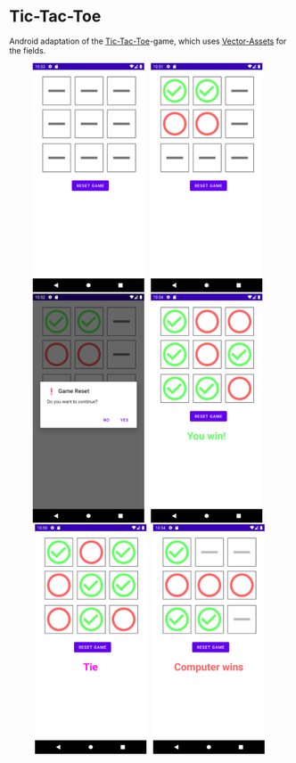 # Tic-Tac-Toe

Android adaptation of the [Tic-Tac-Toe](https://de.wikipedia.org/wiki/Tic-Tac-Toe)-game, which uses [Vector-Assets](https://developer.android.com/studio/write/vector-asset-studio) for the fields.

<div style="text-align: center">
    <img src="./images/start.png" alt="screenshot_1" width="200" />&nbsp;&nbsp;
    <img src="./images/playing.png" alt="screenshot_2" width="200" />&nbsp;&nbsp;
    <img src="./images/reset.png" alt="screenshot_3" width="200" />&nbsp;&nbsp;
    <img src="./images/won.png" alt="screenshot_4" width="200" />&nbsp;&nbsp;
    <img src="./images/tie.png" alt="screenshot_5" width="200" />&nbsp;&nbsp;
    <img src="./images/lose.png" alt="screenshot_5" width="200" />
</div>
